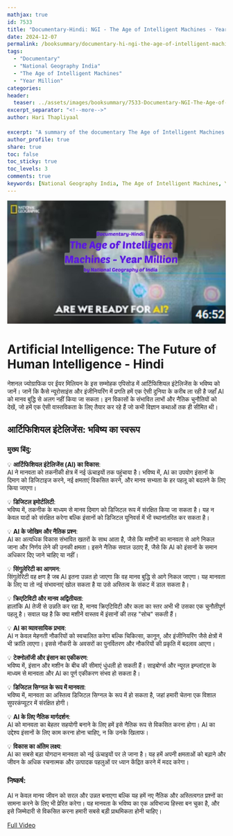 ```yaml
---
mathjax: true
id: 7533
title: "Documentary-Hindi: NGI - The Age of Intelligent Machines - Year Million"
date: 2024-12-07
permalink: /booksummary/documentary-hi-ngi-the-age-of-intelligent-machines-year-million
tags:
  - "Documentary"
  - "National Geography India"
  - "The Age of Intelligent Machines"
  - "Year Million"
categories:
header:
  teaser: ../assets/images/booksummary/7533-Documentary-NGI-The-Age-of-Intelligent-Machines-Year-Million.jpg
excerpt_separator: "<!--more-->"
author: Hari Thapliyaal

excerpt: "A summary of the documentary The Age of Intelligent Machines - Year Million, highlighting the key themes and ideas around AI and its impact on society. by National Geography India."
author_profile: true
share: true
toc: false
toc_sticky: true
toc_levels: 3
comments: true
keywords: [National Geography India, The Age of Intelligent Machines, Year Million, AI Documentary, Hindi Documentary, Artificial Intelligence, Future of Humanity]
---
```


![Documentary-Hindi: NGI - The Age of Intelligent Machines - Year Million](../assets/images/booksummary/7533-Documentary-NGI-The-Age-of-Intelligent-Machines-Year-Million.jpg)

# Artificial Intelligence: The Future of Human Intelligence - Hindi
   
नेशनल ज्योग्राफिक पर ईयर मिलियन के इस सम्मोहक एपिसोड में आर्टिफिशियल इंटेलिजेंस के भविष्य को जानें। जानें कि कैसे न्यूरोसाइंस और इंजीनियरिंग में प्रगति हमें एक ऐसी दुनिया के करीब ला रही है जहाँ AI को मानव बुद्धि से अलग नहीं किया जा सकता। इन विकासों के संभावित लाभों और नैतिक चुनौतियों को देखें, जो हमें एक ऐसी वास्तविकता के लिए तैयार कर रहे हैं जो कभी विज्ञान कथाओं तक ही सीमित थी।

## आर्टिफिशियल इंटेलिजेंस: भविष्य का स्वरूप

### **मुख्य बिंदु:**
  
💡 **आर्टिफिशियल इंटेलिजेंस (AI) का विकास**:  
AI ने मानवता को तकनीकी क्षेत्र में नई ऊंचाइयों तक पहुंचाया है। भविष्य में, AI का उपयोग इंसानों के दिमाग को डिजिटाइज करने, नई क्षमताएं विकसित करने, और मानव सभ्यता के हर पहलू को बदलने के लिए किया जाएगा।  

💡 **डिजिटल इमोर्टलिटी**:  
भविष्य में, तकनीक के माध्यम से मानव दिमाग को डिजिटल रूप में संरक्षित किया जा सकता है। यह न केवल यादों को संरक्षित करेगा बल्कि इंसानों को डिजिटल यूनिवर्स में भी स्थानांतरित कर सकता है।  

💡 **AI के जोखिम और नैतिक प्रश्न**:  
AI का अत्यधिक विकास संभावित खतरों के साथ आता है, जैसे कि मशीनों का मानवता से आगे निकल जाना और निर्णय लेने की उनकी क्षमता। इसने नैतिक सवाल उठाए हैं, जैसे कि AI को इंसानों के समान अधिकार दिए जाने चाहिए या नहीं।  

💡 **सिंगुलेरिटी का आगमन**:  
सिंगुलेरिटी वह क्षण है जब AI इतना उन्नत हो जाएगा कि वह मानव बुद्धि से आगे निकल जाएगा। यह मानवता के लिए या तो नई संभावनाएं खोल सकता है या उसे अस्तित्व के संकट में डाल सकता है।  

💡 **क्रिएटिविटी और मानव अद्वितीयता**:  
हालांकि AI तेजी से उन्नति कर रहा है, मानव क्रिएटिविटी और कला का स्तर अभी भी उसका एक चुनौतीपूर्ण पहलू है। सवाल यह है कि क्या मशीनें वास्तव में इंसानों की तरह "सोच" सकती हैं।  

💡 **AI का व्यावसायिक प्रभाव**:  
AI न केवल मेहनती नौकरियों को स्वचालित करेगा बल्कि चिकित्सा, कानून, और इंजीनियरिंग जैसे क्षेत्रों में भी क्रांति लाएगा। इससे नौकरी के अवसरों का पुनर्वितरण और नौकरियों की प्रकृति में बदलाव आएगा।  

💡 **टेक्नोलॉजी और इंसान का एकीकरण**:  
भविष्य में, इंसान और मशीन के बीच की सीमाएं धुंधली हो सकती हैं। साइबोर्ग्स और न्यूरल इम्प्लांट्स के माध्यम से मानवता और AI का पूर्ण एकीकरण संभव हो सकता है।  

💡 **डिजिटल सिग्नल के रूप में मानवता**:  
भविष्य में, मानवता का अस्तित्व डिजिटल सिग्नल के रूप में हो सकता है, जहां हमारी चेतना एक विशाल सुपरकंप्यूटर में संरक्षित होगी।  

💡 **AI के लिए नैतिक मार्गदर्शन**:  
AI को मानवता का बेहतर सहयोगी बनाने के लिए हमें इसे नैतिक रूप से विकसित करना होगा। AI का उद्देश्य इंसानों के लिए काम करना होना चाहिए, न कि उनके खिलाफ।  

💡 **विकास का अंतिम लक्ष्य**:  
AI का सबसे बड़ा योगदान मानवता को नई ऊंचाइयों पर ले जाना है। यह हमें अपनी क्षमताओं को बढ़ाने और जीवन के अधिक रचनात्मक और उत्पादक पहलुओं पर ध्यान केंद्रित करने में मदद करेगा।  

### **निष्कर्ष**:
AI न केवल मानव जीवन को सरल और उन्नत बनाएगा बल्कि यह हमें नए नैतिक और अस्तित्वगत प्रश्नों का सामना करने के लिए भी प्रेरित करेगा। यह मानवता के भविष्य का एक अविभाज्य हिस्सा बन चुका है, और इसे जिम्मेदारी से विकसित करना हमारी सबसे बड़ी प्राथमिकता होनी चाहिए।

[Full Video](https://www.youtube.com/watch?v=EbsMMP7x6TQ)